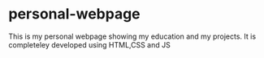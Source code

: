 # personal-webpage
This is my personal webpage showing my education and my projects.
It is completeley developed using HTML,CSS and JS
